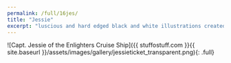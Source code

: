 ```yaml
---
permalink: /full/16jes/
title: "Jessie"
excerpt: "luscious and hard edged black and white illustrations created using PaintTool SAI and Photoshop."
---
```


![Capt. Jessie of the Enlighters Cruise Ship]({{ stuffostuff.com }}{{ site.baseurl }}/assets/images/gallery/jessieticket_transparent.png){: .full}